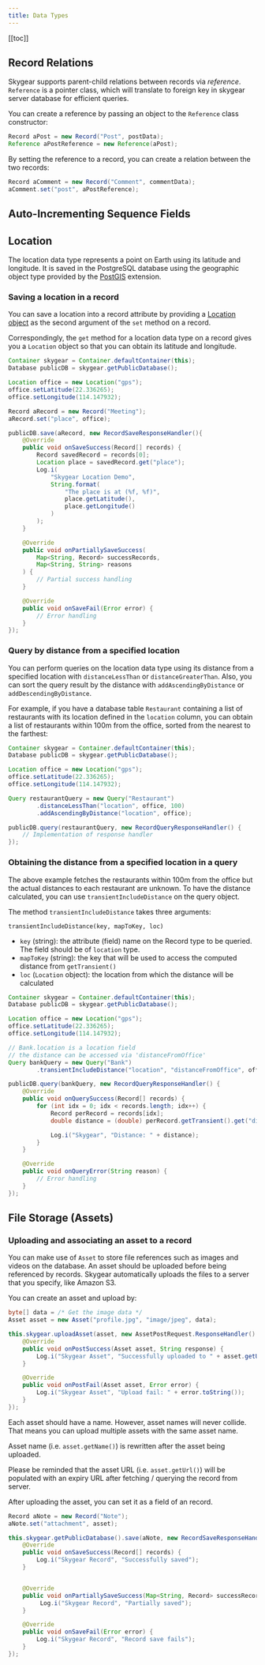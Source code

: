 ```yaml
---
title: Data Types
---
```


[[toc]]

<a name="reference"></a>
## Record Relations

Skygear supports parent-child relations between records via _reference_.
`Reference` is a pointer class, which will translate to foreign key in
skygear server database for efficient queries.

You can create a reference by passing an object to the `Reference` class
constructor:

```java
Record aPost = new Record("Post", postData);
Reference aPostReference = new Reference(aPost);
```

By setting the reference to a record, you can create a relation between
the two records:

```java
Record aComment = new Record("Comment", commentData);
aComment.set("post", aPostReference);

```

<a name="auto-increment"></a>
## Auto-Incrementing Sequence Fields

## Location

The location data type represents a point on Earth using
its latitude and longitude. It is saved in the PostgreSQL database using
the geographic object type provided by the
[PostGIS][postgis] extension.

### Saving a location in a record

You can save a location into a record attribute by providing a
[Location object][android-location]
as the second argument of the `set` method on a record.

Correspondingly, the `get` method for a location data type on a record
gives you a `Location` object so that you can obtain its latitude and longitude.

```java
Container skygear = Container.defaultContainer(this);
Database publicDB = skygear.getPublicDatabase();

Location office = new Location("gps");
office.setLatitude(22.336265);
office.setLongitude(114.147932);

Record aRecord = new Record("Meeting");
aRecord.set("place", office);

publicDB.save(aRecord, new RecordSaveResponseHandler(){
    @Override
    public void onSaveSuccess(Record[] records) {
        Record savedRecord = records[0];
        Location place = savedRecord.get("place");
        Log.i(
            "Skygear Location Demo",
            String.format(
                "The place is at (%f, %f)",
                place.getLatitude(),
                place.getLongitude()
            )
        );
    }

    @Override
    public void onPartiallySaveSuccess(
        Map<String, Record> successRecords,
        Map<String, String> reasons
    ) {
        // Partial success handling
    }

    @Override
    public void onSaveFail(Error error) {
        // Error handling
    }
});
```

### Query by distance from a specified location

You can perform queries on the location data type using its distance from
a specified location with `distanceLessThan` or `distanceGreaterThan`.
Also, you can sort the query result by the distance with
`addAscendingByDistance` or `addDescendingByDistance`.

For example, if you have a database table `Restaurant` containing a
list of restaurants with its location defined in the `location` column,
you can obtain a list of restaurants within 100m from the office,
sorted from the nearest to the farthest:

```java
Container skygear = Container.defaultContainer(this);
Database publicDB = skygear.getPublicDatabase();

Location office = new Location("gps");
office.setLatitude(22.336265);
office.setLongitude(114.147932);

Query restaurantQuery = new Query("Restaurant")
        .distanceLessThan("location", office, 100)
        .addAscendingByDistance("location", office);

publicDB.query(restaurantQuery, new RecordQueryResponseHandler() {
    // Implementation of response handler
});
```

### Obtaining the distance from a specified location in a query

The above example fetches the restaurants within 100m from the office
but the actual distances to each restaurant are unknown.
To have the distance calculated, you can use `transientIncludeDistance`
on the query object.

The method `transientIncludeDistance` takes three arguments:

```
transientIncludeDistance(key, mapToKey, loc)
```

- `key` (string): the attribute (field) name on the Record type to be queried.
  The field should be of `location` type.
- `mapToKey` (string): the key that will be used to access the computed
  distance from `getTransient()`
- `loc` (`Location` object): the location from which the distance will be
  calculated

```java
Container skygear = Container.defaultContainer(this);
Database publicDB = skygear.getPublicDatabase();

Location office = new Location("gps");
office.setLatitude(22.336265);
office.setLongitude(114.147932);

// Bank.location is a location field
// the distance can be accessed via 'distanceFromOffice'
Query bankQuery = new Query("Bank")
        .transientIncludeDistance("location", "distanceFromOffice", office);

publicDB.query(bankQuery, new RecordQueryResponseHandler() {
    @Override
    public void onQuerySuccess(Record[] records) {
        for (int idx = 0; idx < records.length; idx++) {
            Record perRecord = records[idx];
            double distance = (double) perRecord.getTransient().get("distance");

            Log.i("Skygear", "Distance: " + distance);
        }
    }

    @Override
    public void onQueryError(String reason) {
        // Error handling
    }
});
```

## File Storage (Assets)

### Uploading and associating an asset to a record

You can make use of `Asset` to store file references such as images and videos on the database. An asset should be uploaded before being referenced by records.
Skygear automatically uploads the files to a server that you specify, like Amazon S3.

You can create an asset and upload by:

```java
byte[] data = /* Get the image data */
Asset asset = new Asset("profile.jpg", "image/jpeg", data);

this.skygear.uploadAsset(asset, new AssetPostRequest.ResponseHandler() {
    @Override
    public void onPostSuccess(Asset asset, String response) {
        Log.i("Skygear Asset", "Successfully uploaded to " + asset.getUrl());
    }

    @Override
    public void onPostFail(Asset asset, Error error) {
        Log.i("Skygear Asset", "Upload fail: " + error.toString());
    }
});
```

Each asset should have a name. However, asset names will never collide.
That means you can upload multiple assets with the same asset name.

Asset name (i.e. `asset.getName()`) is rewritten after the asset being uploaded.

Please be reminded that the asset URL (i.e. `asset.getUrl()`) will be populated
with an expiry URL after fetching / querying the record from server.

After uploading the asset, you can set it as a field of an record.

```java
Record aNote = new Record("Note");
aNote.set("attachment", asset);

this.skygear.getPublicDatabase().save(aNote, new RecordSaveResponseHandler(){
    @Override
    public void onSaveSuccess(Record[] records) {
        Log.i("Skygear Record", "Successfully saved");
    }


    @Override
    public void onPartiallySaveSuccess(Map<String, Record> successRecords, Map<String, Error> errors) {
         Log.i("Skygear Record", "Partially saved");
    }

    @Override
    public void onSaveFail(Error error) {
        Log.i("Skygear Record", "Record save fails");
    }
});
```

[postgis]: http://postgis.net/
[android-location]: https://developer.android.com/reference/android/location/Location.html
